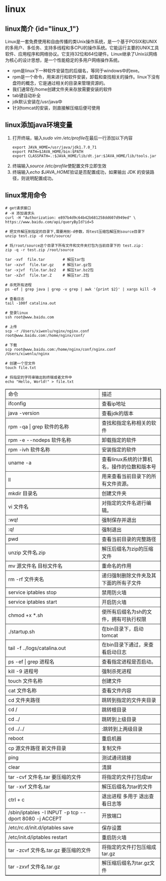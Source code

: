 # linux

## linux简介 {id="linux_1"}
Linux是一套免费使用和自由传播的类Unix操作系统，是一个基于POSIX和UNIX的多用户、多任务、支持多线程和多CPU的操作系统。它能运行主要的UNIX工具软件、应用程序和网络协议。它支持32位和64位硬件。Linux继承了Unix以网络为核心的设计思想，是一个性能稳定的多用户网络操作系统。

- rpm是linux下一种软件安装包的后缀名，等同于windows中的exe。
- rpm是一个命令，用来进行和软件安装，卸载和查找相关的操作。linux下没有盘符的概念，它是通过相关的目录来管理资源的。
- 我们通常在/home创建文件夹来存放需要安装的软件
- tab键自动补全
- jdk默认安装在/usr/java中
- 针对tomcat的安装，则直接解压缩后便可使用


## linux添加java环境变量
1. 打开终端，输入*sudo vim /etc/profile*在最后一行添加以下内容
    ```Text
    export JAVA_HOME=/usr/java/jdk1.7.0_71      
    export PATH=$JAVA_HOME/bin:$PATH        
    export CLASSPATH=.:$JAVA_HOME/lib/dt.jar:$JAVA_HOME/lib/tools.jar
    ```
2. 终端输入*source /etc/profile*使配置文件立即生效
3. 终端输入*echo $JAVA_HOME*验证是否配置成功，如果输出 JDK 的安装路径，则说明配置成功。


## linux常用命令
```Shell
# get请求接口
# -H 添加请求头
curl -H "Authorization: e897b4d9c64b42b681258dd607d949ed" \
https://www.baidu.com/api/queryById?id=5

# 把文件解压到指定的目录下,需要用到-d参数，将test压缩包解压到source目录下
unzip test.zip -d root/source/

# 将/root/source这个目录下所有文件和文件夹打包为当前目录下的 test.zip：
zip -q -r test.zip /root/source

tar -xvf  file.tar        # 解压tar包
tar -xzvf  file.tar.gz    # 解压tar.gz包
tar -xjvf  file.tar.bz2   # 解压tar.bz2包
tar -xZvf  file.tar.Z     # 解压tar.Z包

# 杀死所有进程
ps -ef | grep java | grep -v grep | awk '{print $2}' | xargs kill -9

# 查看日志
tail -100f catalina.out

# 登录linux
ssh root@www.baidu.com

# 上传
scp -r /Users/xiwenlu/nginx/nginx.conf root@www.baidu.com:/home/nginx/conf/

# 下载
scp root@www.baidu.com:/home/nginx/conf/nginx.conf /Users/xiwenlu/nginx

# 创建一个空文件
touch file.txt

# 将指定的字符串输出到终端或者文件中
echo "Hello, World!" > file.txt
```
<table border="1" cellspacing="0" cellpadding="0">
    <tbody>
    <tr>
        <td>命令</td>
        <td>描述</td>
    </tr>
    <tr>
        <td>ifconfig</td>
        <td>查看ip地址</td>
    </tr>
    <tr>
        <td>java -version</td>
        <td>查看jdk的版本</td>
    </tr>
    <tr>
        <td>rpm -qa | grep 软件的名称</td>
        <td>查找和指定名称相关的软件</td>
    </tr>
    <tr>
        <td>rpm -e --nodeps 软件名称</td>
        <td>卸载指定的软件</td>
    </tr>
    <tr>
        <td>rpm -ivh 软件名称</td>
        <td>安装指定的软件</td>
    </tr>
    <tr>
        <td>uname -a</td>
        <td>查看linux系统的计算机名，操作的位数和版本号</td>
    </tr>
    <tr>
        <td>ll</td>
        <td>用来查看当前目录下的所有文件资源。</td>
    </tr>
    <tr>
        <td>mkdir 目录名</td>
        <td>创建文件夹</td>
    </tr>
    <tr>
        <td>vi 文件名</td>
        <td>对指定的文件名进行编辑。</td>
    </tr>
    <tr>
        <td>:wq!</td>
        <td>强制保存并退出</td>
    </tr>
    <tr>
        <td>:q!</td>
        <td>强制退出</td>
    </tr>
    <tr>
        <td>pwd</td>
        <td>查看当前目录的完整路径</td>
    </tr>
    <tr>
        <td>unzip 文件名.zip</td>
        <td>解压后缀名为zip的压缩文件</td>
    </tr>
    <tr>
        <td>mv 源文件名 目标文件名</td>
        <td>重命名的作用</td>
    </tr>
    <tr>
        <td>rm -rf 文件夹名</td>
        <td>递归强制删除文件夹及其下面的所有子文件</td>
    </tr>
    <tr>
        <td>service iptables stop</td>
        <td>禁用防火墙</td>
    </tr>
    <tr>
        <td>service iptables start</td>
        <td>开启防火墙</td>
    </tr>
    <tr>
        <td>chmod +x *.sh</td>
        <td>使所有后缀名为sh的文件，拥有可执行权限</td>
    </tr>
    <tr>
        <td>./startup.sh</td>
        <td>在bin目录下，启动tomcat</td>
    </tr>
    <tr>
        <td>tail -f ../logs/catalina.out</td>
        <td>在bin目录下通过，来查看启动日志</td>
    </tr>
    <tr>
        <td>ps -ef | grep 进程名</td>
        <td>查看指定进程是否启动。</td>
    </tr>
    <tr>
        <td>kill -9 进程号</td>
        <td>强制杀死进程</td>
    </tr>
    <tr>
        <td>touch 文件名称</td>
        <td>创建文件</td>
    </tr>
    <tr>
        <td>cat 文件名称</td>
        <td>查看文件内容</td>
    </tr>
    <tr>
        <td>cd 文件夹路径</td>
        <td>跳转到指定的文件夹目录</td>
    </tr>
    <tr>
        <td>cd / </td>
        <td>跳转根目录</td>
    </tr>
    <tr>
        <td>cd ../</td>
        <td>跳转到上级目录</td>
    </tr>
    <tr>
        <td>cd ../../ </td>
        <td>:跳转到上两级目录</td>
    </tr>
    <tr>
        <td>reboot</td>
        <td>重启机器</td>
    </tr>
    <tr>
        <td>cp 源文件路径 新文件目录</td>
        <td>复制文件</td>
    </tr>
    <tr>
        <td>ping</td>
        <td>测试通讯链接</td>
    </tr>
    <tr>
        <td>clear</td>
        <td>清屏</td>
    </tr>
    <tr>
        <td>tar -cvf 文件名.tar 要压缩的文件</td>
        <td>将指定的文件打包成tar</td>
    </tr>
    <tr>
        <td>tar -xvf 文件名.tar</td>
        <td>解压后缀名为tar的文件</td>
    </tr>
    <tr>
        <td>ctrl + c</td>
        <td>退出进程 多用于 退出查看日志等</td>
    </tr>
    <tr>
        <td>/sbin/iptables -I INPUT -p tcp --dport 8080 -j ACCEPT</td>
        <td>开放端口</td>
    </tr>
    <tr>
        <td>/etc/rc.d/init.d/iptables save</td>
        <td>保存设置</td>
    </tr>
    <tr>
        <td>/etc/init.d/iptables restart</td>
        <td>重启防火墙</td>
    </tr>
    <tr>
        <td>tar -zcvf 文件名.tar.gz 要压缩的文件</td>
        <td>将指定的文件打包压缩成tar.gz</td>
    </tr>
    <tr>
        <td>tar -zxvf 文件名.tar.gz</td>
        <td>解压缩后缀名为tar.gz文件</td>
    </tr>
    </tbody>
</table>    


